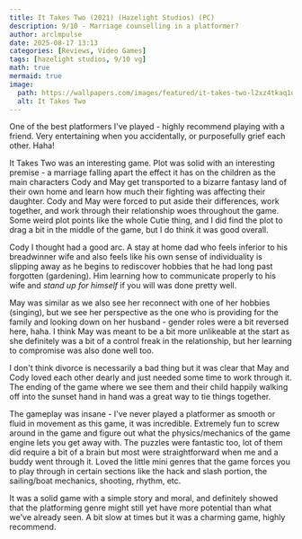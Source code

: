 ```yaml
---
title: It Takes Two (2021) (Hazelight Studios) (PC)
description: 9/10 - Marriage counselling in a platformer?
author: arclmpulse
date: 2025-08-17 13:13
categories: [Reviews, Video Games]
tags: [hazelight studios, 9/10 vg]
math: true
mermaid: true
image:
  path: https://wallpapers.com/images/featured/it-takes-two-l2xz4tkaq1d4na24.jpg
  alt: It Takes Two
---
```


One of the best platformers I've played - highly recommend playing with a friend. Very entertaining when you accidentally, or purposefully grief each other. Haha!

It Takes Two was an interesting game. Plot was solid with an interesting premise - a marriage falling apart the effect it has on the children as the main characters Cody and May get transported to a bizarre fantasy land of their own home and learn how much their fighting was affecting their daughter. Cody and May were forced to put aside their differences, work together, and work through their relationship woes throughout the game. Some weird plot points like the whole Cutie thing, and I did find the plot to drag a bit in the middle of the game, but I do think it was good overall.

Cody I thought had a good arc. A stay at home dad who feels inferior to his breadwinner wife and also feels like his own sense of individuality is slipping away as he begins to rediscover hobbies that he had long past forgotten (gardening). Him learning how to communicate properly to his wife and *stand up for himself* if you will was done pretty well.

May was similar as we also see her reconnect with one of her hobbies (singing), but we see her perspective as the one who is providing for the family and looking down on her husband - gender roles were a bit reversed here, haha. I think May was meant to be a bit more unlikeable at the start as she definitely was a bit of a control freak in the relationship, but her learning to compromise was also done well too.

I don't think divorce is necessarily a bad thing but it was clear that May and Cody loved each other dearly and just needed some time to work through it. The ending of the game where we see them and their child happily walking off into the sunset hand in hand was a great way to tie things together.

The gameplay was insane - I've never played a platformer as smooth or fluid in movement as this game, it was incredible. Extremely fun to screw around in the game and figure out what the physics/mechanics of the game engine lets you get away with. The puzzles were fantastic too, lot of them did require a bit of a brain but most were straightforward when me and a buddy went through it. Loved the little mini genres that the game forces you to play through in certain sections like the hack and slash portion, the sailing/boat mechanics, shooting, rhythm, etc.

It was a solid game with a simple story and moral, and definitely showed that the platforming genre might still yet have more potential than what we've already seen. A bit slow at times but it was a charming game, highly recommend.